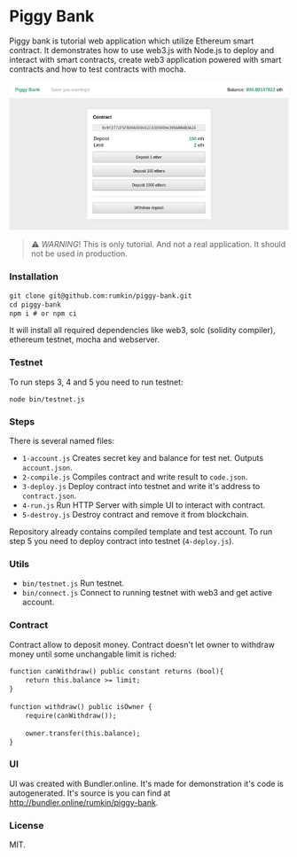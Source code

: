 # Piggy Bank

Piggy bank is tutorial web application which utilize Ethereum smart contract.
It demonstrates how to use web3.js with Node.js to deploy and interact with smart
contracts, create web3 application powered with smart contracts and how
to test contracts with mocha.

![UI screenshot](docs/screenshot.png)

> ⚠️ _WARNING_! This is only tutorial. And not a real application. It should not
be used in production.

### Installation

```shell
git clone git@github.com:rumkin/piggy-bank.git
cd piggy-bank
npm i # or npm ci
```

It will install all required dependencies like web3, solc (solidity compiler), ethereum testnet,
mocha and webserver.

### Testnet

To run steps 3, 4 and 5 you need to run testnet:

```
node bin/testnet.js
```

### Steps

There is several named files:

* `1-account.js` Creates secret key and balance for test net. Outputs `account.json`.
* `2-compile.js` Compiles contract and write result to `code.json`.
* `3-deploy.js` Deploy contract into testnet and write it's address to `contract.json`.
* `4-run.js` Run HTTP Server with simple UI to interact with contract.
* `5-destroy.js` Destroy contract and remove it from blockchain.

Repository already contains compiled template and test account. To run step
5 you need to deploy contract into testnet (`4-deploy.js`).

### Utils

* `bin/testnet.js` Run testnet.
* `bin/connect.js` Connect to running testnet with web3 and get active account.

### Contract

Contract allow to deposit money. Contract doesn't let owner to withdraw money
until some unchangable limit is riched:

```solidity
function canWithdraw() public constant returns (bool){
    return this.balance >= limit;
}

function withdraw() public isOwner {
    require(canWithdraw());

    owner.transfer(this.balance);
}
```

### UI

UI was created with Bundler.online. It's made for demonstration it's code is autogenerated. It's source is you can find at
http://bundler.online/rumkin/piggy-bank.

### License

MIT.
